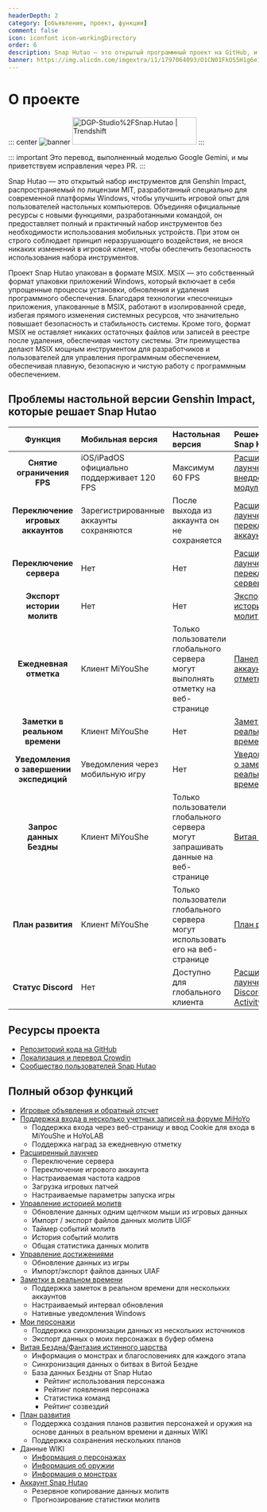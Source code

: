 ```yaml
---
headerDepth: 2
category: [объявление, проект, функции]
comment: false
icon: iconfont icon-workingDirectory
order: 6
description: Snap Hutao — это открытый программный проект на GitHub, и мы широко принимаем сотрудничество от сообщества, чтобы придать этому проекту больше динамизма.
banner: https://img.alicdn.com/imgextra/i1/1797064093/O1CN01FkOS5H1g6e1z8LCaD_!!1797064093.png
---
```


# О проекте

::: center
![banner](https://img.alicdn.com/imgextra/i1/1797064093/O1CN01vWmKzl1g6e2VIEODU_!!1797064093.png_.webp)
<a href="https://trendshift.io/repositories/2009" target="_blank"><img src="https://trendshift.io/api/badge/repositories/2009" alt="DGP-Studio%2FSnap.Hutao | Trendshift" style="width: 250px; height: 55px;" width="250" height="55"/></a>
:::

::: important
Это перевод, выполненный моделью Google Gemini, и мы приветствуем исправления через PR.
:::

Snap Hutao — это открытый набор инструментов для Genshin Impact, распространяемый по лицензии MIT, разработанный специально для современной платформы Windows, чтобы улучшить игровой опыт для пользователей настольных компьютеров. Объединяя официальные ресурсы с новыми функциями, разработанными командой, он предоставляет полный и практичный набор инструментов без необходимости использования мобильных устройств. При этом он строго соблюдает принцип неразрушающего воздействия, не внося никаких изменений в игровой клиент, чтобы обеспечить безопасность использования набора инструментов.

Проект Snap Hutao упакован в формате MSIX. MSIX — это собственный формат упаковки приложений Windows, который включает в себя упрощенные процессы установки, обновления и удаления программного обеспечения. Благодаря технологии «песочницы» приложения, упакованные в MSIX, работают в изолированной среде, избегая прямого изменения системных ресурсов, что значительно повышает безопасность и стабильность системы. Кроме того, формат MSIX не оставляет никаких остаточных файлов или записей в реестре после удаления, обеспечивая чистоту системы. Эти преимущества делают MSIX мощным инструментом для разработчиков и пользователей для управления программным обеспечением, обеспечивая плавную, безопасную и чистую работу с программным обеспечением.

## Проблемы настольной версии Genshin Impact, которые решает Snap Hutao

|                 Функция                 | Мобильная версия                           | Настольная версия                                                                | Решение Snap Hutao                                                                             |
| :-------------------------------------: | :----------------------------------------- | :------------------------------------------------------------------------------- | :--------------------------------------------------------------------------------------------- |
|       **Снятие ограничения FPS**        | iOS/iPadOS официально поддерживает 120 FPS | Максимум 60 FPS                                                                  | [Расширенный лаунчер - внедрение модуля](features/game-launcher.md#игровые-настройки-fps)      |
|   **Переключение игровых аккаунтов**    | Зарегистрированные аккаунты сохраняются    | После выхода из аккаунта он не сохраняется                                       | [Расширенный лаунчер - переключение аккаунтов](features/game-launcher.md#сохранение-аккаунтов) |
|        **Переключение сервера**         | Нет                                        | Нет                                                                              | [Расширенный лаунчер - переключение сервера](features/game-launcher.md)                        |
|       **Экспорт истории молитв**        | Нет                                        | Нет                                                                              | [Экспорт истории молитв](features/wish-export.md)                                              |
|         **Ежедневная отметка**          | Клиент MiYouShe                            | Только пользователи глобального сервера могут выполнять отметку на веб-странице  | [Панель аккаунта - отметка](features/mhy-account-switch.md)                                    |
|     **Заметки в реальном времени**      | Клиент MiYouShe                            | Нет                                                                              | [Заметки в реальном времени](features/real-time-notes.md)                                      |
| **Уведомления о завершении экспедиций** | Уведомления через мобильную игру           | Нет                                                                              | [Уведомления о заметках в реальном времени](features/real-time-notes.md)                       |
|        **Запрос данных Бездны**         | Клиент MiYouShe                            | Только пользователи глобального сервера могут запрашивать данные на веб-странице | [Витая Бездна](features/hutao-API.md)                                                          |
|            **План развития**            | Клиент MiYouShe                            | Только пользователи глобального сервера могут использовать его на веб-странице   | [План развития](features/develop-plan.md#план-развития)                                        |
|           **Статус Discord**            | Нет                                        | Доступно для глобального клиента                                                 | [Расширенный лаунчер - Discord Activity](features/game-launcher.md#расширенный-лаунчер)        |

## Ресурсы проекта

- [Репозиторий кода на GitHub](https://github.com/DGP-Studio/Snap.Hutao)
- [Локализация и перевод Crowdin](https://translate.hut.ao/)
- [Сообщество пользователей Snap Hutao](community.md)

## Полный обзор функций

- [Игровые объявления и обратный отсчет](features/dashboard.md)
- [Поддержка входа в несколько учетных записей на форуме MiHoYo](features/mhy-account-switch.md)
  - Поддержка входа через веб-страницу и ввод Cookie для входа в MiYouShe и HoYoLAB
  - Поддержка наград за ежедневную отметку
- [Расширенный лаунчер](features/game-launcher.md)
  - Переключение сервера
  - Переключение игрового аккаунта
  - Настраиваемая частота кадров
  - Загрузка игровых патчей
  - Настраиваемые параметры запуска игры
- [Управление историей молитв](features/wish-export.md)
  - Обновление данных одним щелчком мыши из игровых данных
  - Импорт / экспорт файлов данных молитв UIGF
  - Таймер событий молитв
  - История событий молитв
  - Общая статистика данных молитв
- [Управление достижениями](features/achievements.md)
  - Обновление данных из игры
  - Импорт/экспорт файлов данных UIAF
- [Заметки в реальном времени](features/real-time-notes.md)
  - Поддержка заметок в реальном времени для нескольких аккаунтов
  - Настраиваемый интервал обновления
  - Нативные уведомления Windows
- [Мои персонажи](features/character-data.md)
  - Поддержка синхронизации данных из нескольких источников
  - Экспорт данных о моих персонажах в буфер обмена
- [Витая Бездна/Фантазия истинного царства](features/hutao-API.md)
  - Информация о монстрах и благословениях для каждого этапа
  - Синхронизация данных о битвах в Витой Бездне
  - База данных Бездны от Snap Hutao
    - Рейтинг использования персонажа
    - Рейтинг появления персонажа
    - Статистика команд
    - Рейтинг созвездий
- [План развития](features/develop-plan.md)
  - Поддержка создания планов развития персонажей и оружия на основе данных в реальном времени и данных WIKI
  - Поддержка сохранения нескольких планов
- Данные WIKI
  - [Информация о персонажах](features/character-wiki.md)
  - [Информация об оружии](features/weapon-wiki.md)
  - [Информация о монстрах](features/monster-wiki.md)
- [Аккаунт Snap Hutao](features/hutao-settings.md#аккаунт-snap-hutao)
  - Резервное копирование данных молитв
  - Прогнозирование статистики молитв
